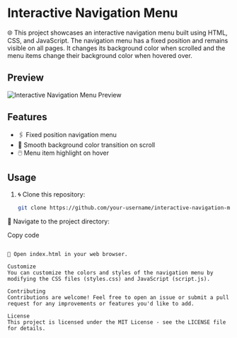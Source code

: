 # Interactive Navigation Menu

🌐 This project showcases an interactive navigation menu built using HTML, CSS, and JavaScript. The navigation menu has a fixed position and remains visible on all pages. It changes its background color when scrolled and the menu items change their background color when hovered over.

## Preview

![Interactive Navigation Menu Preview](preview.gif)

## Features

- 🖇️ Fixed position navigation menu
- 🌈 Smooth background color transition on scroll
- 🖱️ Menu item highlight on hover

## Usage

1. 🌀 Clone this repository:

   ```bash
   git clone https://github.com/your-username/interactive-navigation-menu.git

📁 Navigate to the project directory:

Copy code

```cd interactive-navigation-menu

🚀 Open index.html in your web browser.

Customize
You can customize the colors and styles of the navigation menu by modifying the CSS files (styles.css) and JavaScript (script.js).

Contributing
Contributions are welcome! Feel free to open an issue or submit a pull request for any improvements or features you'd like to add.

License
This project is licensed under the MIT License - see the LICENSE file for details.
